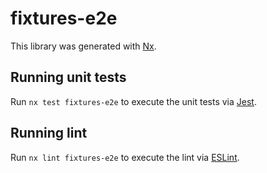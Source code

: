 # fixtures-e2e

This library was generated with [Nx](https://nx.dev).

## Running unit tests

Run `nx test fixtures-e2e` to execute the unit tests via [Jest](https://jestjs.io).

## Running lint

Run `nx lint fixtures-e2e` to execute the lint via [ESLint](https://eslint.org/).
